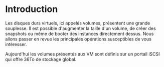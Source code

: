 # Introduction

Les disques durs virtuels, ici appelés volumes, présentent une grande souplesse. Il est possible d'augmenter la taille d'un volume, de créer des snapshots ou même de booter des instances directement dessus. Nous allons passer en revue les principales opérations susceptibles de vous intéresser.

Aujourd'hui les volumes présentés aux VM sont définis sur un portail iSCSI qui offre 36To de stockage global.